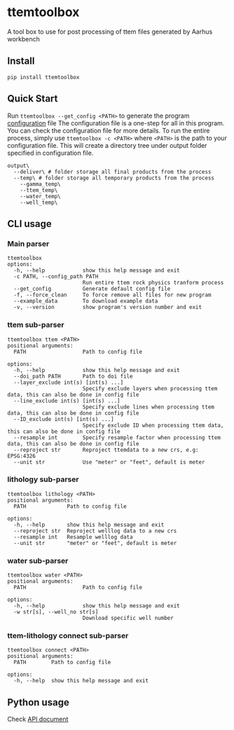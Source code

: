 # ttemtoolbox
A tool box to use for post processing of ttem files generated by Aarhus workbench 

## Install 

```
pip install ttemtoolbox
```
## Quick Start 
Run `ttemtoolbox --get_config <PATH>` to generate the program [configuration](https://github.com/jldz9/ttemtoolbox/blob/master/src/ttemtoolbox/defaults/CONFIG) file 
The configuration file is a one-step for all in this program. You can check the configuration file for more details.
To run the entire process, simply use `ttemtoolbox -c <PATH>` where `<PATH>` is the path to your configuration file. 
This will create a directory tree under output folder specified in configuration file. 
```
output\
  --deliver\ # folder storage all final products from the process
  --temp\ # folder storage all temporary products from the process
    --gamma_temp\
    --ttem_temp\
    --water_temp\
    --well_temp\
```
## CLI usage 
### Main parser
```
ttemtoolbox
options:
  -h, --help            show this help message and exit
  -c PATH, --config_path PATH
                        Run entire ttem rock physics tranform process
  --get_config          Generate default config file
  -f, --force_clean     To force remove all files for new program
  --example_data        To download example data
  -v, --version         show program's version number and exit
```
### ttem sub-parser
```
ttemtoolbox ttem <PATH>
positional arguments:
  PATH                  Path to config file

options:
  -h, --help            show this help message and exit
  --doi_path PATH       Path to doi file
  --layer_exclude int(s) [int(s) ...]
                        Specify exclude layers when processing ttem data, this can also be done in config file
  --line_exclude int(s) [int(s) ...]
                        Specify exclude lines when processing ttem data, this can also be done in config file
  --ID_exclude int(s) [int(s) ...]
                        Specify exclude ID when processing ttem data, this can also be done in config file
  --resample int        Specify resample factor when processing ttem data, this can also be done in config file
  --reproject str       Reproject ttemdata to a new crs, e.g: EPSG:4326
  --unit str            Use "meter" or "feet", default is meter
```
### lithology sub-parser
```
ttemtoolbox lithology <PATH>
positional arguments:
  PATH             Path to config file

options:
  -h, --help       show this help message and exit
  --reproject str  Reproject welllog data to a new crs
  --resample int   Resample welllog data
  --unit str       "meter" or "feet", default is meter
```
### water sub-parser
```
ttemtoolbox water <PATH>
positional arguments:
  PATH                  Path to config file

options:
  -h, --help            show this help message and exit
  -w str[s], --well_no str[s]
                        Download specific well number
```
### ttem-lithology connect sub-parser
```
ttemtoolbox connect <PATH>
positional arguments:
  PATH        Path to config file

options:
  -h, --help  show this help message and exit
```
## Python usage

Check [API document](https://jldz9.github.io/ttemtoolbox/)




